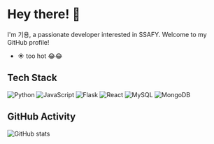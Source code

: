 <!-- 프로필 소개 -->
# Hey there! 👋
I'm 기용, a passionate developer interested in SSAFY. Welcome to my GitHub profile!
* ☀️ too hot 😂😂

<!-- 기술 스택 -->
## Tech Stack
![Python](https://img.shields.io/badge/Python-3776AB?style=flat-square&logo=python&logoColor=white)
![JavaScript](https://img.shields.io/badge/JavaScript-F7DF1E?style=flat-square&logo=javascript&logoColor=black)
![Flask](https://img.shields.io/badge/Flask-000000?style=flat-square&logo=flask&logoColor=white)
![React](https://img.shields.io/badge/React-61DAFB?style=flat-square&logo=react&logoColor=black)
![MySQL](https://img.shields.io/badge/MySQL-4479A1?style=flat-square&logo=mysql&logoColor=white)
![MongoDB](https://img.shields.io/badge/MongoDB-47A248?style=flat-square&logo=mongodb&logoColor=white)

<!-- GitHub 활동 -->
## GitHub Activity
![GitHub stats](https://github-readme-stats.vercel.app/api?username=ssafyguy&show_icons=true&theme=radical)